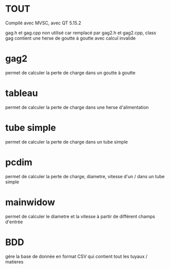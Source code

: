# TOUT
Compilé avec MVSC, avec QT 5.15.2

gag.h et gag.cpp non utilisé car remplacé par gag2.h et gag2.cpp, class gag contient une herse de goutte à goutte avec calcul invalide

# gag2

permet de calculer la perte de charge dans un goutte à goutte

# tableau

permet de calculer la perte de charge dans une herse d'alimentation

# tube simple

permet de calculer la perte de charge dans un tube simple

# pcdim

permet de calculer la perte de charge, diametre, vitesse d'un / dans un tube simple 

# mainwidow

permet de calculer le diametre et la vitesse à partir de différent champs d'entrée

# BDD

gére la base de donnée en format CSV qui contient tout les tuyaux / matieres

